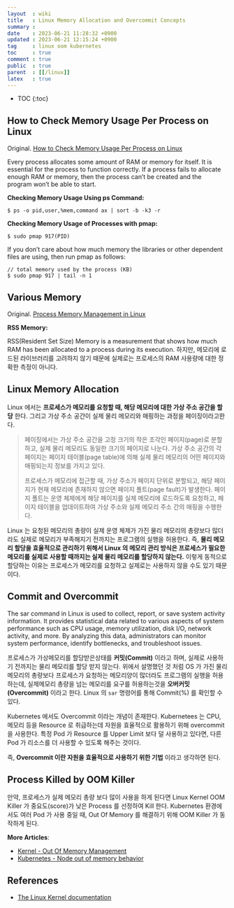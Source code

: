 ```yaml
---
layout  : wiki
title   : Linux Memory Allocation and Overcommit Concepts
summary : 
date    : 2023-06-21 11:28:32 +0900
updated : 2023-06-21 12:15:24 +0900
tag     : linux oom kubernetes
toc     : true
comment : true
public  : true
parent  : [[/linux]]
latex   : true
---
```

* TOC
{:toc}

## How to Check Memory Usage Per Process on Linux

Original. [How to Check Memory Usage Per Process on Linux](https://linuxhint.com/check_memory_usage_process_linux/)

Every process allocates some amount of RAM or memory for itself. It is essential for the process to function correctly.
If a process fails to allocate enough RAM or memory, then the process can’t be created and the program won’t be able to start.

__Checking Memory Usage Using ps Command:__

```
$ ps -o pid,user,%mem,command ax | sort -b -k3 -r
```

__Checking Memory Usage of Processes with pmap:__

```
$ sudo pmap 917(PID)
```

If you don’t care about how much memory the libraries or other dependent files are using, then run pmap as follows:

```
// total memory used by the process (KB)
$ sudo pmap 917 | tail -n 1
```

## Various Memory

Original. [Process Memory Management in Linux](https://www.baeldung.com/linux/process-memory-management#rss-memory)

__RSS Memory:__

RSS(Resident Set Size) Memory is a measurement that shows how much RAM has been allocated to a process during its execution.
하지만, 메모리에 로드된 라이브러리를 고려하지 않기 때문에 실제로는 프로세스의 RAM 사용량에 대한 정확한 측정이 아니다.

## Linux Memory Allocation

Linux 에서는 __프로세스가 메모리를 요청할 때, 해당 메모리에 대한 가상 주소 공간을 할당__ 한다. 그리고 가상 주소 공간이 실제 물리 메모리와 매핑하는 과정을 페이징이라고한다.

> 페이징에서는 가상 주소 공간을 고정 크기의 작은 조각인 페이지(page)로 분할하고, 실제 물리 메모리도 동일한 크기의 페이지로 나눈다. 가상 주소 공간의 각 페이지는 페이지 테이블(page table)에 의해 실제 물리 메모리의 어떤 페이지와 매핑되는지 정보를 가지고 있다.
>
> 프로세스가 메모리에 접근할 때, 가상 주소가 페이지 단위로 분할되고, 해당 페이지가 현재 메모리에 존재하지 않으면 페이지 폴트(page fault)가 발생한다. 페이지 폴트는 운영 체제에게 해당 페이지를 실제 메모리에 로드하도록 요청하고, 페이지 테이블을 업데이트하여 가상 주소와 실제 메모리 주소 간의 매핑을 수행한다.

Linux 는 요청된 메모리의 총량이 실제 운영 체제가 가진 물리 메모리의 총량보다 많더라도 실제로 메모리가 부족해지기 전까지는 프로그램의 실행을 허용한다. 즉, __물리 메모리 할당을 효율적으로 관리하기 위해서 Linux 의 메모리 관리 방식은 프로세스가 필요한 메모리를 실제로 사용할 때까지는 실제 물리 메모리를 할당하지 않는다.__ 이렇게 동적으로 할당하는 이유는 프로세스가 메모리를 요청하고 실제로는 사용하지 않을 수도 있기 때문이다.

## Commit and Overcommit

The sar command in Linux is used to collect, report, or save system activity information. It provides statistical data related to various aspects of system performance such as CPU usage, memory utilization, disk I/O, network activity, and more. By analyzing this data, administrators can monitor system performance, identify bottlenecks, and troubleshoot issues.

프로세스가 가상메모리를 할당받은상태를 __커밋(Commit)__ 이라고 하며, 실제로 사용하기 전까지는 물리 메모리를 할당 받지 않는다. 위에서 설명했던 것 처럼 OS 가 가진 물리 메모리의 총량보다 프로세스가 요청하는 메모리양이 많더라도 프로그램의 실행을 허용하는데, 실제메모리 총량을 넘는 메모리를 요구를 허용하는것을 __오버커밋(Overcommit)__ 이라고 한다. Linux 의 `sar` 명령어를 통해 Commit(%) 를 확인할 수 있다.

Kubernetes 에서도 Overcommit 이라는 개념이 존재한다. Kubernetees 는 CPU, 메모리 등을 Resource 로 취급하는데 자원을 효율적으로 활용하기 위해 overcommit 을 사용한다. 특정 Pod 가 Resource 를 Upper Limit 보다 덜 사용하고 있다면, 다른 Pod 가 리소스를 더 사용할 수 있도록 해주는 것이다.

즉, __Overcommit 이란 자원을 효율적으로 사용하기 위한 기법__ 이라고 생각하면 된다.

## Process Killed by OOM Killer

만약, 프로세스가 실제 메모리 총량 보다 많이 사용을 하게 된다면 Linux Kernel OOM Killer 가 중요도(score)가 낮은 Process 를 선정하여 Kill 한다. Kubernetes 환경에서도 여러 Pod 가 사용 중일 때, Out Of Memory 를 해결하기 위해 OOM Killer 가 동작하게 된다.

__More Articles__:
- [Kernel - Out Of Memory Management](https://www.kernel.org/doc/gorman/html/understand/understand016.html)
- [Kubernetes - Node out of memory behavior](https://kubernetes.io/docs/concepts/scheduling-eviction/node-pressure-eviction/#node-out-of-memory-behavior)

## References

- [The Linux Kernel documentation](https://www.kernel.org/doc/html/latest/)
